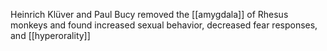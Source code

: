 Heinrich Klüver and Paul Bucy removed the [[amygdala]] of Rhesus monkeys and found increased sexual behavior, decreased fear responses, and [[hyperorality]]